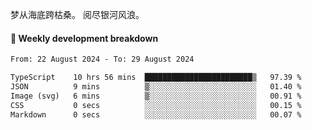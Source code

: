 梦从海底跨枯桑。
阅尽银河风浪。


#### 📝 Weekly development breakdown

<!--START_SECTION:waka-->

```txt
From: 22 August 2024 - To: 29 August 2024

TypeScript    10 hrs 56 mins  ████████████████████████▒   97.39 %
JSON          9 mins          ▒░░░░░░░░░░░░░░░░░░░░░░░░   01.40 %
Image (svg)   6 mins          ▒░░░░░░░░░░░░░░░░░░░░░░░░   00.91 %
CSS           0 secs          ░░░░░░░░░░░░░░░░░░░░░░░░░   00.15 %
Markdown      0 secs          ░░░░░░░░░░░░░░░░░░░░░░░░░   00.07 %
```

<!--END_SECTION:waka-->



